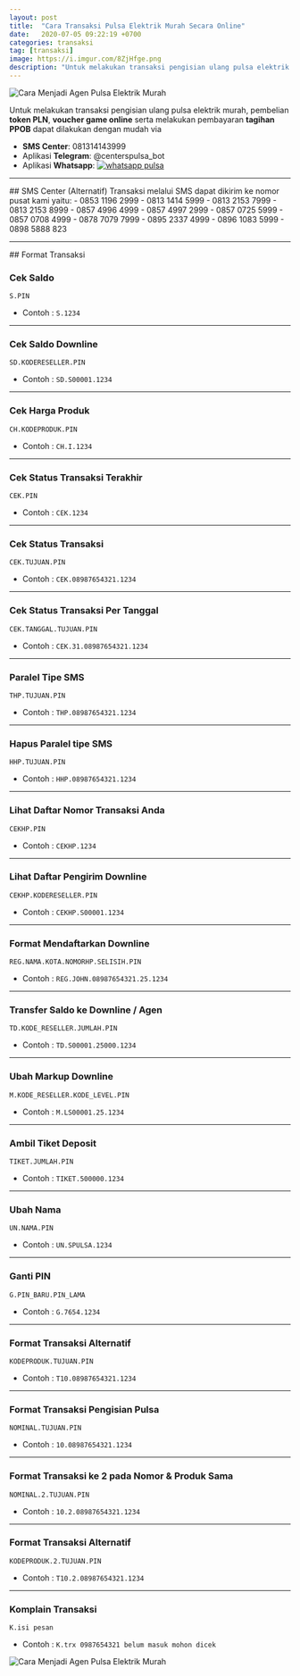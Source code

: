 ```yaml
---
layout: post
title:  "Cara Transaksi Pulsa Elektrik Murah Secara Online"
date:   2020-07-05 09:22:19 +0700
categories: transaksi
tag: [transaksi]
image: https://i.imgur.com/8ZjHfge.png
description: "Untuk melakukan transaksi pengisian ulang pulsa elektrik murah, pembelian **token PLN**, **voucher game online** serta melakukan pembayaran **tagihan PPOB** dapat dilakukan dengan mudah via **SMS**, aplikasi **Telegram**, dan aplikasi **Whatsapp**"
---
```


<div class="mb-4">
<image src="https://i.imgur.com/9OiHEK3.png" alt="Cara Menjadi Agen Pulsa Elektrik Murah" class="img-fluid" />
</div>

Untuk melakukan transaksi pengisian ulang pulsa elektrik murah, pembelian **token PLN**, **voucher game online** serta melakukan pembayaran **tagihan PPOB** dapat dilakukan dengan mudah via 

- **SMS Center**: 081314143999  
- Aplikasi **Telegram**: @centerspulsa_bot  
- Aplikasi **Whatsapp**: <a href="https://api.whatsapp.com/send?phone=6281314143999" rel="nofollow" target="new"><img alt="whatsapp pulsa" src="https://1.bp.blogspot.com/-EOjUHA0aCoQ/XaC-lPhx9LI/AAAAAAAAAzs/tbEr-Yrj9lQLshlhie2sBby7DVE7dPkFQCLcBGAsYHQ/s1600/wacenter.png"></a>

<hr>
## SMS Center (Alternatif)
Transaksi melalui SMS dapat dikirim ke nomor pusat kami yaitu:
- 0853 1196 2999
- 0813 1414 5999
- 0813 2153 7999
- 0813 2153 8999
- 0857 4996 4999
- 0857 4997 2999
- 0857 0725 5999
- 0857 0708 4999
- 0878 7079 7999
- 0895 2337 4999
- 0896 1083 5999
- 0898 5888 823

<hr>
## Format Transaksi

### Cek Saldo
`S.PIN`  
- Contoh : `S.1234`
<hr>

### Cek Saldo Downline
`SD.KODERESELLER.PIN`  
- Contoh : `SD.S00001.1234`
<hr>

### Cek Harga Produk
`CH.KODEPRODUK.PIN`
- Contoh : `CH.I.1234`
<hr>

### Cek Status Transaksi Terakhir
`CEK.PIN`  
- Contoh : `CEK.1234`
<hr>

### Cek Status Transaksi
`CEK.TUJUAN.PIN`  
- Contoh : `CEK.08987654321.1234`
<hr>

### Cek Status Transaksi Per Tanggal
`CEK.TANGGAL.TUJUAN.PIN`  
- Contoh : `CEK.31.08987654321.1234`
<hr>

### Paralel Tipe SMS
`THP.TUJUAN.PIN`  
- Contoh : `THP.08987654321.1234`
<hr>

### Hapus Paralel tipe SMS
`HHP.TUJUAN.PIN`  
- Contoh : `HHP.08987654321.1234`
<hr>

### Lihat Daftar Nomor Transaksi Anda
`CEKHP.PIN`  
- Contoh : `CEKHP.1234`
<hr>

### Lihat Daftar Pengirim Downline
`CEKHP.KODERESELLER.PIN`  
- Contoh : `CEKHP.S00001.1234`
<hr>

### Format Mendaftarkan Downline
`REG.NAMA.KOTA.NOMORHP.SELISIH.PIN`  
- Contoh : `REG.JOHN.08987654321.25.1234`
<hr>

### Transfer Saldo ke Downline / Agen
`TD.KODE_RESELLER.JUMLAH.PIN`  
- Contoh : `TD.S00001.25000.1234`
<hr>

### Ubah Markup Downline
`M.KODE_RESELLER.KODE_LEVEL.PIN`  
- Contoh : `M.LS00001.25.1234`
<hr>

### Ambil Tiket Deposit
`TIKET.JUMLAH.PIN`  
- Contoh : `TIKET.500000.1234`
<hr>

### Ubah Nama
`UN.NAMA.PIN`  
- Contoh : `UN.SPULSA.1234`
<hr>

### Ganti PIN
`G.PIN_BARU.PIN_LAMA`  
- Contoh : `G.7654.1234`
<hr>

### Format Transaksi Alternatif
`KODEPRODUK.TUJUAN.PIN`  
- Contoh : `T10.08987654321.1234`
<hr>

### Format Transaksi Pengisian Pulsa
`NOMINAL.TUJUAN.PIN`  
- Contoh : `10.08987654321.1234`
<hr>

### Format Transaksi ke 2 pada Nomor &amp; Produk Sama
`NOMINAL.2.TUJUAN.PIN`  
- Contoh : `10.2.08987654321.1234`
<hr>

### Format Transaksi Alternatif
`KODEPRODUK.2.TUJUAN.PIN`  
- Contoh : `T10.2.08987654321.1234`
<hr>

### Komplain Transaksi
`K.isi pesan`  
- Contoh : `K.trx 0987654321 belum masuk mohon dicek`

<div class="mt-4">
<image src="https://i.imgur.com/xSDUBI5.png" alt="Cara Menjadi Agen Pulsa Elektrik Murah" class="img-fluid" />
</div>